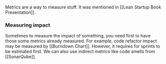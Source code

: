 Metrics are a way to measure stuff.
It was mentioned in [[Lean Startup Book Presentation]].

### Measuring impact

Sometimes to measure the impact of something,
you need first to have those some metrics already measured.
For example, code refactor impact may be measured by [[Burndown Chart]].
However, it requires for sprints to be estimated first.
We can also use indirect metrics like code smells from [[SonarQube]].
